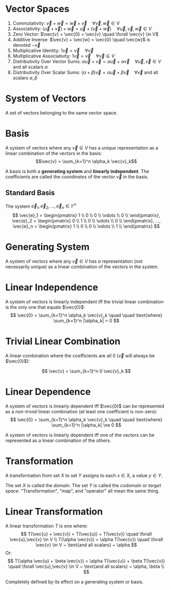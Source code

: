 # Vector Spaces

1. Commutativity: $\vec{v} + \vec{w} = \vec{w} + \vec{v} \quad \forall \vec{v}, \vec{w} \in V$
1. Associativity: $(\vec{u} + \vec{v}) + \vec{w} = \vec{u} + (\vec{v} + \vec{w}) \quad \forall \vec{u}, \vec{v}, \vec{w} \in V$
1. Zero Vector:   $\vec{v} + \vec{0} = \vec{v} \quad \forall \vec{v} \in V$
1. Additive Inverse: $\vec{v} + \vec{w} = \vec{0} \quad \vec{w}$ is  denoted $-\vec{v}$
1. Multiplicative Identity: $1 \vec{v} = \vec{v} \quad \forall \vec{v}$
1. Multiplicative Associativity: $1 \vec{v} = \vec{v} \quad \forall \vec{v} \in V$
1. Distributivity Over Vector Sums: $\alpha {\vec{u} + \vec{v}} = \alpha \vec{u} + \alpha \vec{v} \quad \forall \vec{u}, \vec{v} \in V$ and all scalars $\alpha$
1. Distributivity Over Scalar Sums: $(\alpha + \beta) \vec{v} = \alpha \vec{u} + \beta \vec{v} \quad \forall \vec{v}$ and all scalars $\alpha, \beta$

# System of Vectors

A set of vectors belonging to the same vector space.

# Basis

A system of vectors where any $\vec{v} \in V$ has a _unique_ representation as
a linear combination of the vectors in the basis:
$$\vec{v} = \sum_{k=1}^n \alpha_k \vec{v}_k$$

A basis is both a **generating system** and **linearly independent**. The
coefficients are called the _coordinates_ of the vector $\vec{v}$ in the basis.

## Standard Basis

The system $\vec{e}_1, \vec{e}_2, ..., \vec{e}_n \in \mathbb{F}^n$
$$
\vec{e}_1 = \begin{pmatrix}
1 \\
0 \\
0 \\
\vdots \\
0 \\
\end{pmatrix},
\vec{e}_2 = \begin{pmatrix}
0 \\
1 \\
0 \\
\vdots \\
0 \\
\end{pmatrix},
...,
\vec{e}_n = \begin{pmatrix}
1 \\
0 \\
0 \\
\vdots \\
1 \\
\end{pmatrix}
$$

# Generating System

A system of vectors where any $\vec{v} \in V$ has _a_ representation (not
necessarily unique) as a linear combination of the vectors in the system.

# Linear Independence

A system of vectors is linearly independent iff the trivial linear combination
is the only one that equals $\vec{0}$:
$$
\vec{0} = \sum_{k=1}^n \alpha_k \vec{v}_k \quad \quad \text{where} \sum_{k=1}^n |\alpha_k| = 0
$$

# Trivial Linear Combination

A linear combination where the coefficients are all $0$ ($\vec{v}$ will always
be $\vec{0}$):

$$
\vec{v} = \sum_{k=1}^n 0 \vec{v}_k
$$

# Linear Dependence

A system of vectors is linearly dependent iff $\vec{0}$ can be represented as a
_non-trivial_ linear combination (at least one coefficient is non-zero):
$$
\vec{0} = \sum_{k=1}^n \alpha_k \vec{v}_k \quad \quad \text{where} \sum_{k=1}^n |\alpha_k| \ne 0
$$

A system of vectors is linearly dependent iff one of the vectors can be
represented as a linear combination of the others.

# Transformation

A transformation from set $X$ to set $Y$ assigns to each $x \in X$, a value
$y \in Y$.

The set $X$ is called the _domain_. The set $Y$ is called the _codomain_ or
_target space_. "Transformation", "map", and "operator" all mean the same
thing.

# Linear Transformation

A linear transformation $T$ is one where:
$$
T(\vec{u} + \vec{v}) = T(\vec{u}) + T(\vec{v}) \quad \forall \vec{u},\vec{v} \in V \\
T(\alpha \vec{v}) = \alpha T(\vec{v}) \quad \forall \vec{v} \in V ~ \text{and all scalars} ~ \alpha
$$
Or:
$$
T(\alpha \vec{u} + \beta \vec{v}) = \alpha T(\vec{u}) + \beta T(\vec{v}) \quad \forall \vec{u},\vec{v} \in V  ~ \text{and all scalars} ~ \alpha, \beta \\
$$

Completely defined by its effect on a generating system or basis.

